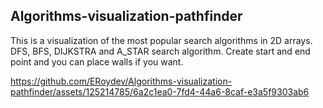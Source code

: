 ## Algorithms-visualization-pathfinder

This is a visualization of the most popular search algorithms in 2D arrays. DFS, BFS, DIJKSTRA and A_STAR search algorithm. Create start and end point and you can place walls if you want.


https://github.com/ERoydev/Algorithms-visualization-pathfinder/assets/125214785/6a2c1ea0-7fd4-44a6-8caf-e3a5f9303ab6

